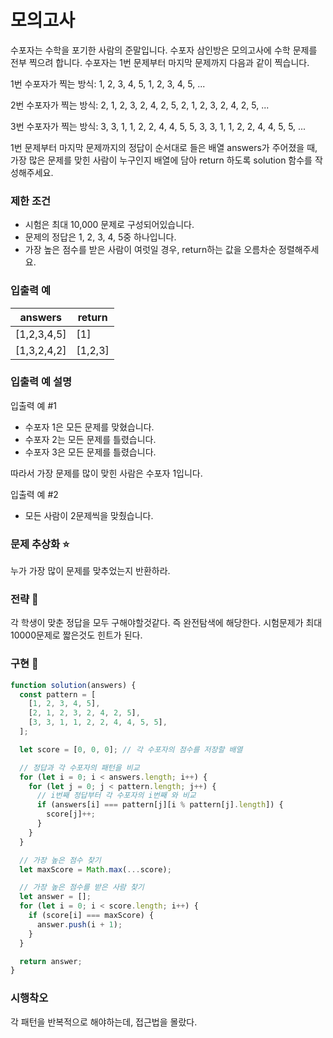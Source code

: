 # 모의고사

수포자는 수학을 포기한 사람의 준말입니다. 수포자 삼인방은 모의고사에 수학 문제를 전부 찍으려 합니다. 수포자는 1번 문제부터 마지막 문제까지 다음과 같이 찍습니다.

1번 수포자가 찍는 방식: 1, 2, 3, 4, 5, 1, 2, 3, 4, 5, ...

2번 수포자가 찍는 방식: 2, 1, 2, 3, 2, 4, 2, 5, 2, 1, 2, 3, 2, 4, 2, 5, ...

3번 수포자가 찍는 방식: 3, 3, 1, 1, 2, 2, 4, 4, 5, 5, 3, 3, 1, 1, 2, 2, 4, 4, 5, 5, ...

1번 문제부터 마지막 문제까지의 정답이 순서대로 들은 배열 answers가 주어졌을 때, 가장 많은 문제를 맞힌 사람이 누구인지 배열에 담아 return 하도록 solution 함수를 작성해주세요.

### 제한 조건

- 시험은 최대 10,000 문제로 구성되어있습니다.
- 문제의 정답은 1, 2, 3, 4, 5중 하나입니다.
- 가장 높은 점수를 받은 사람이 여럿일 경우, return하는 값을 오름차순 정렬해주세요.

### 입출력 예

| answers     | return  |
| ----------- | ------- |
| [1,2,3,4,5] | [1]     |
| [1,3,2,4,2] | [1,2,3] |

### 입출력 예 설명

입출력 예 #1

- 수포자 1은 모든 문제를 맞혔습니다.
- 수포자 2는 모든 문제를 틀렸습니다.
- 수포자 3은 모든 문제를 틀렸습니다.

따라서 가장 문제를 많이 맞힌 사람은 수포자 1입니다.

입출력 예 #2

- 모든 사람이 2문제씩을 맞췄습니다.

### 문제 추상화 ⭐

누가 가장 많이 문제를 맞추었는지 반환하라.

### 전략 🔧

각 학생이 맞춘 정답을 모두 구해야할것같다. 즉 완전탐색에 해당한다.
시험문제가 최대 10000문제로 짧은것도 힌트가 된다.

### 구현 🔨

```jsx
function solution(answers) {
  const pattern = [
    [1, 2, 3, 4, 5],
    [2, 1, 2, 3, 2, 4, 2, 5],
    [3, 3, 1, 1, 2, 2, 4, 4, 5, 5],
  ];

  let score = [0, 0, 0]; // 각 수포자의 점수를 저장할 배열

  // 정답과 각 수포자의 패턴을 비교
  for (let i = 0; i < answers.length; i++) {
    for (let j = 0; j < pattern.length; j++) {
      // i번째 정답부터 각 수포자의 i번째 와 비교
      if (answers[i] === pattern[j][i % pattern[j].length]) {
        score[j]++;
      }
    }
  }

  // 가장 높은 점수 찾기
  let maxScore = Math.max(...score);

  // 가장 높은 점수를 받은 사람 찾기
  let answer = [];
  for (let i = 0; i < score.length; i++) {
    if (score[i] === maxScore) {
      answer.push(i + 1);
    }
  }

  return answer;
}
```

### 시행착오

각 패턴을 반복적으로 해야하는데, 접근법을 몰랐다.
